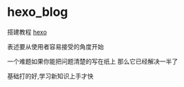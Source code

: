 # hexo_blog

搭建教程 [hexo](https://hexo.io/zh-cn/ "hexo官方文档")

<script>
    window.location.href = "https://www.sulianlian.com";
</script>

表述要从使用者容易接受的角度开始

一个难题如果你能把问题清楚的写在纸上 那么它已经解决一半了

基础打的好,学习新知识上手才快